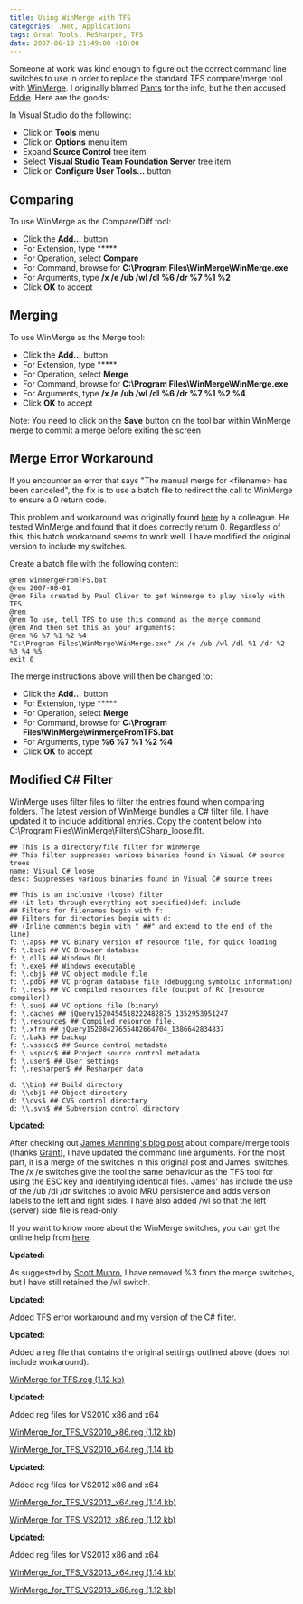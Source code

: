 ```yaml
---
title: Using WinMerge with TFS
categories: .Net, Applications
tags: Great Tools, ReSharper, TFS
date: 2007-06-19 21:49:00 +10:00
---
```


Someone at work was kind enough to figure out the correct command line switches to use in order to replace the standard TFS compare/merge tool with [WinMerge][0]. I originally blamed [Pants][1] for the info, but he then accused [Eddie][2]. Here are the goods:

In Visual Studio do the following:

* Click on **Tools** menu
* Click on **Options** menu item
* Expand **Source Control** tree item
* Select **Visual Studio Team Foundation Server** tree item
* Click on **Configure User Tools...** button

<!--more-->

## Comparing

To use WinMerge as the Compare/Diff tool:

* Click the **Add...** button
* For Extension, type *****
* For Operation, select **Compare**
* For Command, browse for **C:\Program Files\WinMerge\WinMerge.exe**
* For Arguments, type **/x /e /ub /wl /dl %6 /dr %7 %1 %2**
* Click **OK** to accept

## Merging

To use WinMerge as the Merge tool:

* Click the **Add...** button
* For Extension, type *****
* For Operation, select **Merge**
* For Command, browse for **C:\Program Files\WinMerge\WinMerge.exe**
* For Arguments, type **/x /e /ub /wl /dl %6 /dr %7 %1 %2 %4**
* Click **OK** to accept

Note: You need to click on the **Save** button on the tool bar within WinMerge merge to commit a merge before exiting the screen

## Merge Error Workaround

If you encounter an error that says "The manual merge for &lt;filename&gt; has been canceled", the fix is to use a batch file to redirect the call to WinMerge to ensure a 0 return code.

This problem and workaround was originally found [here][3] by a colleague. He tested WinMerge and found that it does correctly return 0. Regardless of this, this batch workaround seems to work well. I have modified the original version to include my switches.

Create a batch file with the following content:

```text
@rem winmergeFromTFS.bat  
@rem 2007-08-01  
@rem File created by Paul Oliver to get Winmerge to play nicely with TFS  
@rem  
@rem To use, tell TFS to use this command as the merge command  
@rem And then set this as your arguments:  
@rem %6 %7 %1 %2 %4  
"C:\Program Files\WinMerge\WinMerge.exe" /x /e /ub /wl /dl %1 /dr %2 %3 %4 %5  
exit 0
```

The merge instructions above will then be changed to:

* Click the **Add...** button
* For Extension, type *****
* For Operation, select **Merge**
* For Command, browse for **C:\Program Files\WinMerge\winmergeFromTFS.bat**
* For Arguments, type **%6 %7 %1 %2 %4**
* Click **OK** to accept

## Modified C# Filter

WinMerge uses filter files to filter the entries found when comparing folders. The latest version of WinMerge bundles a C# filter file. I have updated it to include additional entries. Copy the content below into C:\Program Files\WinMerge\Filters\CSharp_loose.flt.

```text
## This is a directory/file filter for WinMerge  
## This filter suppresses various binaries found in Visual C# source trees  
name: Visual C# loose  
desc: Suppresses various binaries found in Visual C# source trees

## This is an inclusive (loose) filter  
## (it lets through everything not specified)def: include  
## Filters for filenames begin with f:  
## Filters for directories begin with d:  
## (Inline comments begin with " ##" and extend to the end of the line)  
f: \.aps$ ## VC Binary version of resource file, for quick loading  
f: \.bsc$ ## VC Browser database  
f: \.dll$ ## Windows DLL  
f: \.exe$ ## Windows executable  
f: \.obj$ ## VC object module file  
f: \.pdb$ ## VC program database file (debugging symbolic information)  
f: \.res$ ## VC compiled resources file (output of RC [resource compiler])  
f: \.suo$ ## VC options file (binary)  
f: \.cache$ ## jQuery1520454518222482875_1352953951247  
f: \.resource$ ## Compiled resource file.  
f: \.xfrm ## jQuery15208427655482664704_1386642834837  
f: \.bak$ ## backup  
f: \.vssscc$ ## Source control metadata  
f: \.vspscc$ ## Project source control metadata  
f: \.user$ ## User settings  
f: \.resharper$ ## Resharper data  

d: \\bin$ ## Build directory  
d: \\obj$ ## Object directory  
d: \\cvs$ ## CVS control directory  
d: \\.svn$ ## Subversion control directory
```

**Updated:**

After checking out [James Manning's blog post][4] about compare/merge tools (thanks [Grant][5]), I have updated the command line arguments. For the most part, it is a merge of the switches in this original post and James' switches. The /x /e switches give the tool the same behaviour as the TFS tool for using the ESC key and identifying identical files. James' has include the use of the /ub /dl /dr switches to avoid MRU persistence and adds version labels to the left and right sides. I have also added /wl so that the left (server) side file is read-only.

If you want to know more about the WinMerge switches, you can get the online help from [here][6].

**Updated:**

As suggested by [Scott Munro][7], I have removed %3 from the merge switches, but I have still retained the /wl switch.

**Updated:**

Added TFS error workaround and my version of the C# filter.

**Updated:**

Added a reg file that contains the original settings outlined above (does not include workaround).

[WinMerge for TFS.reg (1.12 kb)][8]

**Updated:**

Added reg files for VS2010 x86 and x64

[WinMerge_for_TFS_VS2010_x86.reg (1.12 kb)][9]

[WinMerge_for_TFS_VS2010_x64.reg (1.14 kb][10]

**Updated:**

Added reg files for VS2012 x86 and x64

[WinMerge_for_TFS_VS2012_x64.reg (1.14 kb)][11]

[WinMerge_for_TFS_VS2012_x86.reg (1.12 kb)][12]

**Updated:**

Added reg files for VS2013 x86 and x64

[WinMerge_for_TFS_VS2013_x64.reg (1.14 kb)][13]

[WinMerge_for_TFS_VS2013_x86.reg (1.12 kb)][14]

[0]: http://www.winmerge.org/
[1]: http://withpantscomesdignity.blogspot.com/
[2]: http://eddiedebear.blogspot.com/
[3]: http://forums.microsoft.com/MSDN/ShowPost.aspx?PostID=1679236&amp;SiteID=1
[4]: http://blogs.msdn.com/jmanning/articles/535573.aspx
[5]: http://www.holliday.com.au/
[6]: http://www.winmerge.org/2.6/manual/CommandLine.html
[7]: http://developers.de/blogs/scott_munro/archive/2007/08/09/update-to-winmerge-with-tfs.aspx
[8]: /files/2009/6/WinMerge%20for%20TFS.reg
[9]: /files/2010/5/WinMerge_for_TFS_VS2010_x86.reg
[10]: /files/2010/5/WinMerge_for_TFS_VS2010_x64.reg
[11]: /files/2012/11/WinMerge_for_TFS_VS2012_x64.reg
[12]: /files/2012/11/WinMerge_for_TFS_VS2012_x86.reg
[13]: /files/2013/11/WinMerge_for_TFS_VS2013_x64.reg
[14]: /files/2013/11/WinMerge_for_TFS_VS2013_x86.reg

